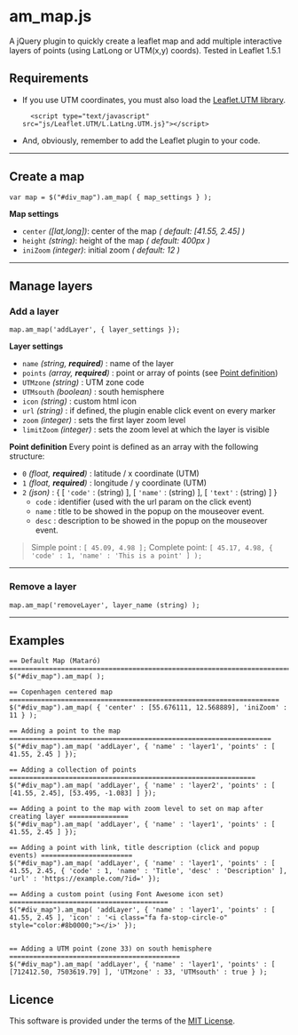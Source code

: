  # am_map.js

A jQuery plugin to quickly create a leaflet map and add multiple interactive layers of points (using LatLong or UTM(x,y) coords). 
Tested in Leaflet 1.5.1

## Requirements ##

* If you use UTM coordinates, you must also load the [Leaflet.UTM library](https://github.com/jjimenezshaw/Leaflet.UTM).

        <script type="text/javascript" src="js/Leaflet.UTM/L.LatLng.UTM.js}"></script>
    
* And, obviously, remember to add the Leaflet plugin to your code.
---
## Create a map
    
    var map = $("#div_map").am_map( { map_settings } );

**Map settings**
* `center` *([lat,long])*: center of the map *( default: [41.55, 2.45] )*
* `height` *(string)*: height of the map *( default: 400px )*
* `iniZoom` *(integer)*: initial zoom *( default: 12 )*

---
## Manage layers

### Add a layer
    
    map.am_map('addLayer', { layer_settings });

**Layer settings**

* `name` *(string, **required**)* : name of the layer
* `points` *(array, **required**)* : point or array of points (see [Point definition](#points))
* `UTMzone` *(string)* :    UTM zone code
* `UTMsouth` *(boolean)* : south hemisphere
* `icon` *(string)* : custom html icon
* `url` *(string)* : if defined, the plugin enable click event on every marker 
* `zoom` *(integer)* : sets the first layer zoom level
* `limitZoom` *(integer)* : sets the zoom level at which the layer is visible

<a name="points"></a>
**Point definition**
Every point is defined as an array with the following structure:
* `0` *(float, **required**)* : latitude / x coordinate (UTM)
* `1` *(float, **required**)* : longitude / y coordinate (UTM)
* `2` *(json)* : { [ `'code'` : (string) ], [ `'name'` : (string) ], [ `'text'` : (string) ] }
  * `code` : identifier (used with the url param on the click event)
  * `name` : title to be showed in the popup on the mouseover event.
  * `desc` : description to be showed in the popup on the mouseover event.

> Simple point : `[ 45.09, 4.98 ];` 
> Complete point: `[ 45.17, 4.98, { 'code' : 1, 'name' : 'This is a point' ] );` 

---

### Remove a layer
    
    map.am_map('removeLayer', layer_name (string) );

---
## Examples

    == Default Map (Mataró) =======================================================================
    $("#div_map").am_map( );

    == Copenhagen centered map ====================================================================
    $("#div_map").am_map( { 'center' : [55.676111, 12.568889], 'iniZoom' : 11 } );

    == Adding a point to the map ==================================================================
    $("#div_map").am_map( 'addLayer', { 'name' : 'layer1', 'points' : [ 41.55, 2.45 ] });

    == Adding a collection of points ==============================================================
    $("#div_map").am_map( 'addLayer', { 'name' : 'layer2', 'points' : [ [41.55, 2.45], [53.495, -1.083] ] });

    == Adding a point to the map with zoom level to set on map after creating layer ===============
    $("#div_map").am_map( 'addLayer', { 'name' : 'layer1', 'points' : [ 41.55, 2.45 ] });

    == Adding a point with link, title description (click and popup events) =======================
    $("#div_map").am_map( 'addLayer', { 'name' : 'layer1', 'points' : [ 41.55, 2.45, { 'code' : 1, 'name' : 'Title', 'desc' : 'Description' ], 'url' : 'https://example.com/?id=' });

    == Adding a custom point (using Font Awesome icon set) ========================================
    $("#div_map").am_map( 'addLayer', { 'name' : 'layer1', 'points' : [ 41.55, 2.45 ], 'icon' : '<i class="fa fa-stop-circle-o" style="color:#8b0000;"></i>' });


    == Adding a UTM point (zone 33) on south hemisphere ===========================================
    $("#div_map").am_map( 'addLayer', { 'name' : 'layer1', 'points' : [ [712412.50, 7503619.79] ], 'UTMzone' : 33, 'UTMsouth' : true } );

## Licence
This software is provided under the terms of the [MIT License](https://github.com/traffordDataLab/leaflet.reachability/blob/master/LICENSE).

